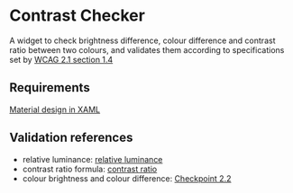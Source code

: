 # Contrast Checker

A widget to check brightness difference, colour difference and contrast ratio between two colours, and validates them according to specifications set by [WCAG 2.1 section 1.4](https://www.w3.org/WAI/WCAG21/quickref/#distinguishable)

## Requirements

[Material design in XAML](https://github.com/MaterialDesignInXAML/MaterialDesignInXamlToolkit)

## Validation references

* relative luminance: [relative luminance](https://www.w3.org/TR/WCAG20/#relativeluminancedef)
* contrast ratio formula: [contrast ratio](https://www.w3.org/TR/WCAG20/#contrast-ratiodef)
* colour brightness and colour difference: [Checkpoint 2.2](https://www.w3.org/TR/AERT/#color-contrast)